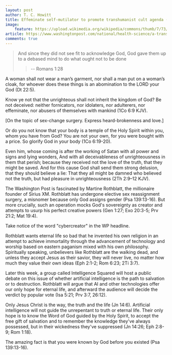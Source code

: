```yaml
---
layout: post
author: T. C. Howitt
title: Effeminate self-mutilator to promote transhumanist cult agenda (Rom 1:28)
image:
    feature: https://upload.wikimedia.org/wikipedia/commons/thumb/7/73/Martine_Rothblatt.jpg/220px-Martine_Rothblatt.jpg
article: https://www.washingtonpost.com/national/health-science/a-transgender-biotech-running-cybercreator-debates-artificial-intelligence/2016/03/07/6b2f1da4-e14e-11e5-846c-10191d1fc4ec_story.html
comments: true
---
```


> And since they did not see fit to acknowledge God, God gave them up to a debased mind to do what ought not to be done
>
>> -- Romans 1:28

A woman shall not wear a man’s garment, nor shall a man put on a woman’s cloak, for whoever does these things is an abomination to the LORD your God (Dt 22:5).

Know ye not that the unrighteous shall not inherit the kingdom of God? Be not deceived: neither fornicators, nor idolaters, nor adulterers, nor effeminate, nor abusers of themselves with mankind (1Co 6:9 KJV).

[On the topic of sex-change surgery.  Express heard-brokenness and love.]

Or do you not know that your body is a temple of the Holy Spirit within you, whom you have from God? You are not your own, for you were bought with a price. So glorify God in your body (1Co 6:19-20).

Even him, whose coming is after the working of Satan with all power and signs and lying wonders, And with all deceivableness of unrighteousness in them that perish; because they received not the love of the truth, that they might be saved. And for this cause God shall send them strong delusion, that they should believe a lie: That they all might be damned who believed not the truth, but had pleasure in unrighteousness (2Th 2:9–12 KJV).

The Washington Post is fascinated by Martine Rothblatt, the millionaire founder of Sirius XM.  Rothblatt has undergone elective sex reassignment surgery, a misnomer because only God assigns gender (Psa 139:13-16).  But more crucially, such an operation mocks God's sovereignty as creator and attempts to usurp his perfect creative powers (Gen 1:27; Exo 20:3-5; Prv 21:2; Mat 19:4).

Take notice of the word "cybercreator" in the WP headline.

Rothblatt wants eternal life so bad that he invented his own religion in an attempt to achieve immortality through the advancement of technology and worship based on eastern paganism mixed with his own philosophy.  Spiritually speaking, unbelievers like Rothblatt are the walking dead, and unless they accept Jesus as their savior, they will never live, no matter how much they value their own ideas (Eph 2:1-2; Rom 6:23; 2Ti 3:7).

Later this week, a group called Intelligence Squared will host a public debate on this issue of whether artificial intelligence is the path to salvation or to destruction.  Rothblatt will argue that AI and other technologies offer our only hope for eternal life, and afterward the audience will decide the verdict by popular vote (Isa 5:21; Prv 3:7, 26:12).

Only Jesus Christ is the way, the truth and the life (Jn 14:6).  Artificial intelligence will not guide the unrepentant to truth or eternal life.  Their only hope is to know the Word of God guided by the Holy Spirit, to accept the free gift of salvation and to remember the knowledge they've always possessed, but in their wickedness they've suppressed (Jn 14:26; Eph 2:8-9; Rom 1:18).

The amazing fact is that you were known by God before you existed (Psa 139:13-16).
